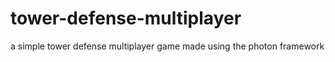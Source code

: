 # tower-defense-multiplayer
a simple tower defense multiplayer game made using the photon framework
